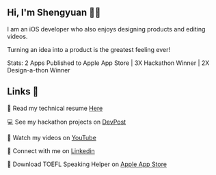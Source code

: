 ## Hi, I'm Shengyuan 👋🏻

I am an iOS developer who also enjoys designing products and editing videos.

Turning an idea into a product is the greatest feeling ever!

Stats: 2 Apps Published to Apple App Store | 3X Hackathon Winner | 2X Design-a-thon Winner

## Links 🔗
📄 Read my technical resume [Here](https://drive.google.com/file/d/1B26FKwcBheJfcWMzggvrUTzgTxMIpYH4/view?usp=sharing)

💻 See my hackathon projects on [DevPost](https://devpost.com/shengyuan-lu)

🎥 Watch my videos on [YouTube](https://www.youtube.com/ShengyuanLu)

💼 Connect with me on [Linkedin](http://www.linkedin.com/in/shengyuan-lu)

📱 Download TOEFL Speaking Helper on [Apple App Store](https://apps.apple.com/us/app/toefl-speaking-helper/id1547083580)
